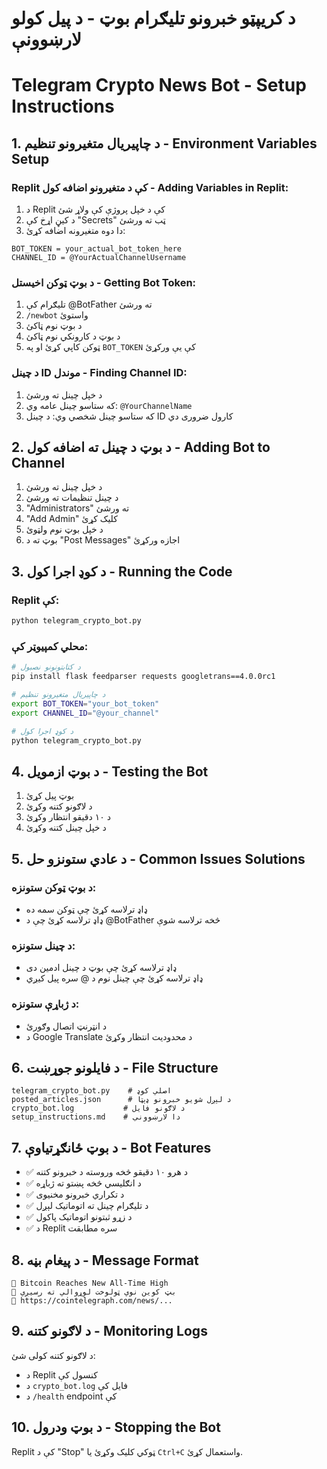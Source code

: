 # د کریپټو خبرونو تلیګرام بوټ - د پیل کولو لارښوونې
# Telegram Crypto News Bot - Setup Instructions

## 1. د چاپیریال متغیرونو تنظیم - Environment Variables Setup

### Replit کې د متغیرونو اضافه کول - Adding Variables in Replit:

1. د Replit کې د خپل پروژې کې ولاړ شئ
2. د کیڼ اړخ کې "Secrets" ټب ته ورشئ
3. دا دوه متغیرونه اضافه کړئ:

```
BOT_TOKEN = your_actual_bot_token_here
CHANNEL_ID = @YourActualChannelUsername
```

### د بوټ ټوکن اخیستل - Getting Bot Token:

1. تلیګرام کې @BotFather ته ورشئ
2. `/newbot` واستوئ
3. د بوټ نوم ټاکئ
4. د بوټ د کارونکي نوم ټاکئ
5. ټوکن کاپي کړئ او په `BOT_TOKEN` کې یې ورکړئ

### د چینل ID موندل - Finding Channel ID:

1. د خپل چینل ته ورشئ
2. که ستاسو چینل عامه وي: `@YourChannelName`
3. که ستاسو چینل شخصي وي: د چینل ID کارول ضروری دي

## 2. د بوټ د چینل ته اضافه کول - Adding Bot to Channel

1. د خپل چینل ته ورشئ
2. د چینل تنظیمات ته ورشئ
3. "Administrators" ته ورشئ
4. "Add Admin" کلیک کړئ
5. د خپل بوټ نوم ولټوئ
6. بوټ ته د "Post Messages" اجازه ورکړئ

## 3. د کوډ اجرا کول - Running the Code

### Replit کې:
```bash
python telegram_crypto_bot.py
```

### محلي کمپیوټر کې:
```bash
# د کتابتونونو نصبول
pip install flask feedparser requests googletrans==4.0.0rc1

# د چاپیریال متغیرونو تنظیم
export BOT_TOKEN="your_bot_token"
export CHANNEL_ID="@your_channel"

# د کوډ اجرا کول
python telegram_crypto_bot.py
```

## 4. د بوټ ازمویل - Testing the Bot

1. بوټ پیل کړئ
2. د لاګونو کتنه وکړئ
3. د ۱۰ دقیقو انتظار وکړئ
4. د خپل چینل کتنه وکړئ

## 5. د عادي ستونزو حل - Common Issues Solutions

### د بوټ ټوکن ستونزه:
- ډاډ ترلاسه کړئ چې ټوکن سمه ده
- ډاډ ترلاسه کړئ چې د @BotFather څخه ترلاسه شوې

### د چینل ستونزه:
- ډاډ ترلاسه کړئ چې بوټ د چینل ادمین دی
- ډاډ ترلاسه کړئ چې چینل نوم د @ سره پیل کیږي

### د ژباړې ستونزه:
- د انټرنټ اتصال وګورئ
- د Google Translate د محدودیت انتظار وکړئ

## 6. د فایلونو جوړښت - File Structure

```
telegram_crypto_bot.py    # اصلي کوډ
posted_articles.json      # د لېږل شویو خبرونو ډېټا
crypto_bot.log           # د لاګونو فایل
setup_instructions.md    # دا لارښوونې
```

## 7. د بوټ ځانګړتیاوې - Bot Features

- ✅ د هرو ۱۰ دقیقو څخه وروسته د خبرونو کتنه
- ✅ د انګلیسي څخه پښتو ته ژباړه
- ✅ د تکراري خبرونو مخنیوی
- ✅ د تلیګرام چینل ته اتوماتیک لېږل
- ✅ د زړو ثبتونو اتوماتیک پاکول
- ✅ د Replit سره مطابقت

## 8. د پیغام بڼه - Message Format

```
📰 Bitcoin Reaches New All-Time High
📘 بټ کوین نوي ټولوخت لوړوالي ته رسیږي
🔗 https://cointelegraph.com/news/...
```

## 9. د لاګونو کتنه - Monitoring Logs

د لاګونو کتنه کولی شئ:
- د Replit کنسول کې
- د `crypto_bot.log` فایل کې
- د `/health` endpoint کې

## 10. د بوټ ودرول - Stopping the Bot

Replit کې د "Stop" ټوکي کلیک وکړئ یا `Ctrl+C` واستعمال کړئ.